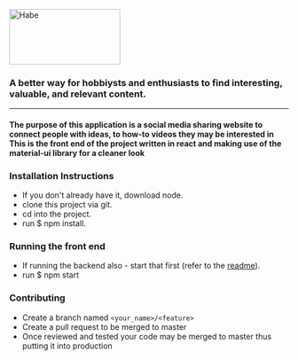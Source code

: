 <img src = https://github.com/asfopoo/habe/blob/master/src/Assets/Images/Håbe.svg alt="Habe" width="200" height="100"/>  

### A better way for hobbiysts and enthusiasts to find interesting, valuable, and relevant content.
---  

#### The purpose of this application is a social media sharing website to connect people with ideas, to how-to videos they may be interested in  This is the front end of the project written in react and making use of the material-ui library for a cleaner look

### Installation Instructions
- If you don't already have it, download node.  
- clone this project via git.  
- cd into the project.  
- run $ npm install.    

### Running the front end
- If running the backend also - start that first (refer to the [readme](https://github.com/asfopoo/habeServer/tree/master)).    
- run $ npm start  

### Contributing
- Create a branch named `<your_name>/<feature>`    
- Create a pull request to be merged to master  
- Once reviewed and tested your code may be merged to master thus putting it into production 
